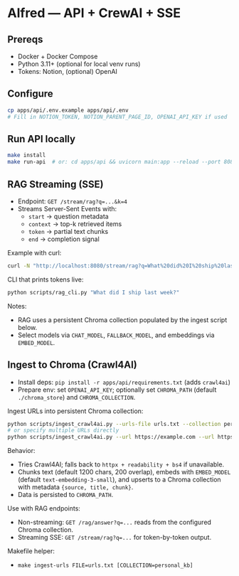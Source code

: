 # Alfred — API + CrewAI + SSE

## Prereqs
- Docker + Docker Compose
- Python 3.11+ (optional for local venv runs)
- Tokens: Notion, (optional) OpenAI

## Configure
```bash
cp apps/api/.env.example apps/api/.env
# Fill in NOTION_TOKEN, NOTION_PARENT_PAGE_ID, OPENAI_API_KEY if used
```

## Run API locally
```bash
make install
make run-api  # or: cd apps/api && uvicorn main:app --reload --port 8080
```

## RAG Streaming (SSE)
- Endpoint: `GET /stream/rag?q=...&k=4`
- Streams Server-Sent Events with:
  - `start` → question metadata
  - `context` → top-k retrieved items
  - `token` → partial text chunks
  - `end` → completion signal

Example with curl:
```bash
curl -N "http://localhost:8080/stream/rag?q=What%20did%20I%20ship%20last%20week%3F&k=4"
```

CLI that prints tokens live:
```bash
python scripts/rag_cli.py "What did I ship last week?"
```

Notes:
- RAG uses a persistent Chroma collection populated by the ingest script below.
- Select models via `CHAT_MODEL`, `FALLBACK_MODEL`, and embeddings via `EMBED_MODEL`.

## Ingest to Chroma (Crawl4AI)
- Install deps: `pip install -r apps/api/requirements.txt` (adds `crawl4ai`)
- Prepare env: set `OPENAI_API_KEY`; optionally set `CHROMA_PATH` (default `./chroma_store`) and `CHROMA_COLLECTION`.

Ingest URLs into persistent Chroma collection:
```bash
python scripts/ingest_crawl4ai.py --urls-file urls.txt --collection personal_kb
# or specify multiple URLs directly
python scripts/ingest_crawl4ai.py --url https://example.com --url https://openai.com
```

Behavior:
- Tries Crawl4AI; falls back to `httpx + readability + bs4` if unavailable.
- Chunks text (default 1200 chars, 200 overlap), embeds with `EMBED_MODEL` (default `text-embedding-3-small`), and upserts to a Chroma collection with metadata `{source, title, chunk}`.
- Data is persisted to `CHROMA_PATH`.

Use with RAG endpoints:
- Non-streaming: `GET /rag/answer?q=...` reads from the configured Chroma collection.
- Streaming SSE: `GET /stream/rag?q=...` for token-by-token output.

Makefile helper:
- `make ingest-urls FILE=urls.txt [COLLECTION=personal_kb]`
